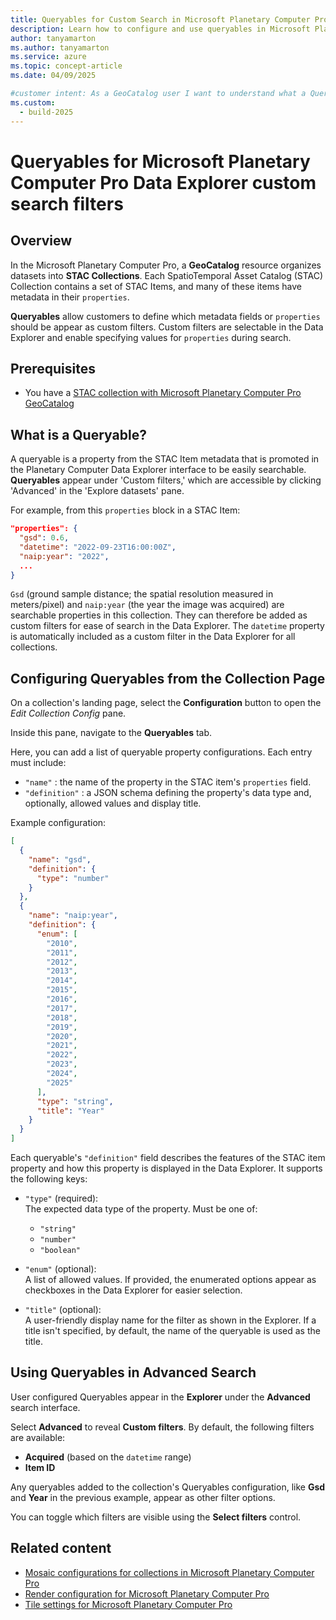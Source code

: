 ```yaml
---
title: Queryables for Custom Search in Microsoft Planetary Computer Pro
description: Learn how to configure and use queryables in Microsoft Planetary Computer Pro to create custom search filters for geospatial data in the Data Explorer.
author: tanyamarton
ms.author: tanyamarton
ms.service: azure
ms.topic: concept-article
ms.date: 04/09/2025

#customer intent: As a GeoCatalog user I want to understand what a Queryable is, and how I can configure these for my GeoCatalog collection so that I can more effectively use the Data Explorer to visualize my Geospatial Assets.
ms.custom:
  - build-2025
---
```


# Queryables for Microsoft Planetary Computer Pro Data Explorer custom search filters

## Overview

In the Microsoft Planetary Computer Pro, a **GeoCatalog** resource organizes datasets into **STAC Collections**. 
Each SpatioTemporal Asset Catalog (STAC) Collection contains a set of STAC Items, and many of these items have metadata in their `properties`.

**Queryables** allow customers to define which metadata fields or `properties` should be appear as custom filters.  Custom filters are selectable in the Data Explorer and enable specifying values for `properties` during search.

## Prerequisites

- You have a [STAC collection with Microsoft Planetary Computer Pro GeoCatalog](./create-collection-web-interface.md)

## What is a Queryable?

A queryable is a property from the STAC Item metadata that is promoted in the Planetary Computer Data Explorer interface to be easily searchable.  **Queryables** appear under 'Custom filters,' which are accessible by clicking 'Advanced' in the 'Explore datasets' pane. 

For example, from this `properties` block in a STAC Item:

```json
"properties": {
  "gsd": 0.6,
  "datetime": "2022-09-23T16:00:00Z",
  "naip:year": "2022",
  ...
}
```
`Gsd` (ground sample distance; the spatial resolution measured in meters/pixel) and `naip:year` (the year the image was acquired) are searchable properties in this collection. They can therefore be added as custom filters for ease of search in the Data Explorer. The `datetime` property is automatically included as a custom filter in the Data Explorer for all collections. 

## Configuring Queryables from the Collection Page

On a collection's landing page, select the **Configuration** button to open the _Edit Collection Config_ pane.

Inside this pane, navigate to the **Queryables** tab.

Here, you can add a list of queryable property configurations. Each entry must include:

- `"name"` : the name of the property in the STAC item's `properties` field.
- `"definition"` : a JSON schema defining the property's data type and, optionally, allowed values and display title.

Example configuration:

```json
[
  {
    "name": "gsd",
    "definition": {
      "type": "number"
    }
  },
  {
    "name": "naip:year",
    "definition": {
      "enum": [
        "2010",
        "2011",
        "2012",
        "2013",
        "2014",
        "2015",
        "2016",
        "2017",
        "2018",
        "2019",
        "2020",
        "2021",
        "2022",
        "2023",
        "2024",
        "2025"
      ],
      "type": "string",
      "title": "Year"
    }
  }
]
```

Each queryable's `"definition"` field describes the features of the STAC item property and how this property is displayed in the Data Explorer. It supports the following keys:

- `"type"` (required):  
  The expected data type of the property. Must be one of:
  - `"string"`
  - `"number"`
  - `"boolean"`

- `"enum"` (optional):  
  A list of allowed values. If provided, the enumerated options appear as checkboxes in the Data Explorer for easier selection.

- `"title"` (optional):  
  A user-friendly display name for the filter as shown in the Explorer. If a title isn't specified, by default, the name of the queryable is used as the title.

## Using Queryables in Advanced Search

User configured Queryables appear in the **Explorer** under the **Advanced** search interface.

Select **Advanced** to reveal **Custom filters**. By default, the following filters are available:

- **Acquired** (based on the `datetime` range)
- **Item ID**

Any queryables added to the collection's Queryables configuration, like **Gsd** and **Year** in the previous example, appear as other filter options.

You can toggle which filters are visible using the **Select filters** control.

## Related content

- [Mosaic configurations for collections in Microsoft Planetary Computer Pro](./mosaic-configurations-for-collections.md)
- [Render configuration for Microsoft Planetary Computer Pro](./render-configuration.md)
- [Tile settings for Microsoft Planetary Computer Pro](./tile-settings.md)
